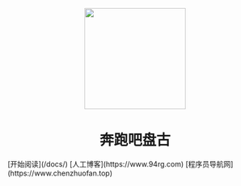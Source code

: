 <p align="center">
<img src="https://cdn.jsdelivr.net/gh/chen-xing/thinkingInJava/images/logo-bg.png" width="200" height="200"/>
</p>
<h1 align="center">奔跑吧盘古</h1>
[开始阅读](/docs/)
[人工博客](https://www.94rg.com)
[程序员导航网](https://www.chenzhuofan.top)





